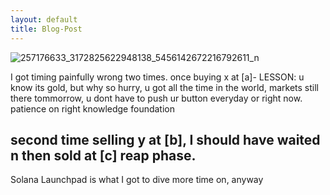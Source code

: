 ```yaml
---
layout: default
title: Blog-Post
---
```

![257176633_3172825622948138_5456142672216792611_n](https://user-images.githubusercontent.com/11883023/152142585-d1b6bc6c-e42e-47f7-aec5-ebb3f02a969f.jpg)


I got timing painfully wrong two times. once buying x at [a]- LESSON: u know its gold, but why so hurry, u got all the time in the world, markets still there tommorrow, u dont have to push ur button everyday or right now. patience on right knowledge foundation

second time selling y at [b], I should have waited n then sold at [c] reap phase.
-----
Solana Launchpad is what I got to dive more time on, anyway
